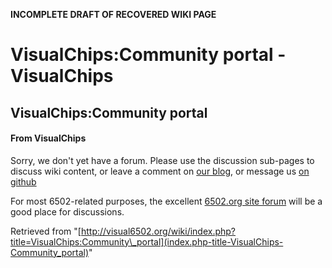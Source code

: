 **INCOMPLETE DRAFT OF RECOVERED WIKI PAGE**

# VisualChips:Community portal - VisualChips

## VisualChips:Community portal

#### From VisualChips

Sorry, we don't yet have a forum.  Please use the discussion sub-pages to discuss wiki content, or leave a comment on [our blog](http://blog.visual6502.org/), or message us [on github](http://github.com/trebonian/visual6502)

For most 6502-related purposes, the excellent [6502.org site forum](http://forum.6502.org) will be a good place for discussions.

Retrieved from "[http://visual6502.org/wiki/index.php?title=VisualChips:Community\_portal](index.php-title-VisualChips-Community_portal)"

